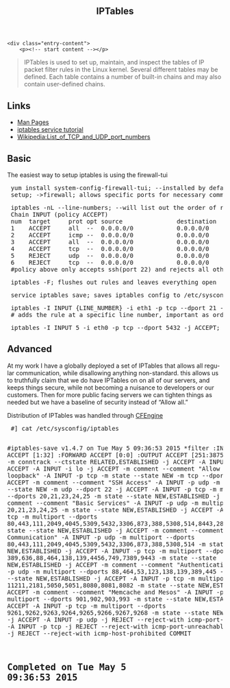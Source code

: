 <div id="content" role="main">

				
					
<article id="post-298" class="post-298 page type-page status-publish hentry">
	<header class="entry-header">
		<h1 class="entry-title">IPTables</h1>
	</header><!-- .entry-header -->

	<div class="entry-content">
		<p><!-- start content --></p>
<div id="mw-content-text" class="mw-content-ltr" dir="ltr" lang="en">
<blockquote><p>IPTables is used to set up, maintain, and inspect the tables of IP packet filter rules in the Linux kernel. Several different tables may be defined. Each table contains a number of built-in chains and may also contain user-defined chains.</p></blockquote>
<h1><span id="Links" class="mw-headline">Links</span></h1>
<ul>
<li><a class="external text" href="http://linux.die.net/man/8/iptables" rel="nofollow">Man Pages</a></li>
<li><a class="external text" href="http://www.cyberciti.biz/faq/fedora-redhat-centos-5-6-disable-firewall/" rel="nofollow">iptables service tutorial</a></li>
<li><a class="extiw" title="wikipedia:List of TCP and UDP port numbers" href="http://en.wikipedia.org/wiki/List_of_TCP_and_UDP_port_numbers">Wikipedia:List_of_TCP_and_UDP_port_numbers</a></li>
</ul>
<h1><span id="Basic" class="mw-headline">Basic</span></h1>
<p>The easiest way to setup iptables is using the firewall-tui</p>
<pre> yum install system-config-firewall-tui; --installed by default in CentOS 5/6 but not CentOS 7
 setup; -&gt;firewall; allows specific ports for necessary communication
</pre>
<pre> iptables -nL --line-numbers; --will list out the order of rules and what they apply to
 Chain INPUT (policy ACCEPT)
 num  target     prot opt source               destination
 1    ACCEPT     all  --  0.0.0.0/0            0.0.0.0/0           ctstate RELATED,ESTABLISHED
 2    ACCEPT     icmp --  0.0.0.0/0            0.0.0.0/0
 3    ACCEPT     all  --  0.0.0.0/0            0.0.0.0/0           /* Allow all for loopback */
 4    ACCEPT     tcp  --  0.0.0.0/0            0.0.0.0/0           state NEW tcp dpt:22 /* SSH Access */
 5    REJECT     udp  --  0.0.0.0/0            0.0.0.0/0           reject-with ic      mp-port-unreachable
 6    REJECT     tcp  --  0.0.0.0/0            0.0.0.0/0           reject-with ic      mp-port-unreachable
 #policy above only accepts ssh(port 22) and rejects all other communication.
</pre>
<pre> iptables -F; flushes out rules and leaves everything open
</pre>
<pre> service iptables save; saves iptables config to /etc/sysconfig/iptables
</pre>
<pre> iptables -I INPUT {LINE_NUMBER} -i eth1 -p tcp --dport 21 -s 123.123.123.123 -j ACCEPT -m comment --comment "This rule is here for this reason"; 
 # adds the rule at a specific line number, important as order does matter. Only allows tcp ftp(port 21) from source 123.123.123.123 on eth1.
</pre>
<pre> iptables -I INPUT 5 -i eth0 -p tcp --dport 5432 -j ACCEPT; ## This would add pgsql(port 5432) communication to the example above and knock the reject rules down to lines 6 and 7
</pre>
<h1><span id="Advanced" class="mw-headline">Advanced</span></h1>
<p>At my work I have a globally deployed a set of IPTables that allows all regular communication, while disallowing anything non-standard. this allows us to truthfully claim that we do have IPTables on on all of our servers, and keeps things secure, while not becoming a nuisance to developers or our customers. Then for more public facing servers we can tighten things as needed but we have a baseline of security instead of &#8220;Allow all.&#8221;</p>
<p>Distribution of IPTables was handled through <a href="https://twstewart84.wordpress.com/systems-administration/cfengine/">CFEngine</a></p>
<pre> #] cat /etc/sysconfig/iptables
 
 #iptables-save v1.4.7 on Tue May  5 09:36:53 2015
 *filter
 :INPUT ACCEPT [1:32]
 :FORWARD ACCEPT [0:0]
 :OUTPUT ACCEPT [251:38758]
 -A INPUT -m conntrack --ctstate RELATED,ESTABLISHED -j ACCEPT
 -A INPUT -p icmp -j ACCEPT
 -A INPUT -i lo -j ACCEPT -m comment --comment "Allow all for loopback"
 -A INPUT -p tcp -m state --state NEW -m tcp --dport 22 -j ACCEPT -m comment --comment "SSH Access"
 -A INPUT -p udp -m state --state NEW -m udp --dport 22 -j ACCEPT
 -A INPUT -p tcp -m multiport --dports 20,21,23,24,25 -m state --state NEW,ESTABLISHED -j ACCEPT -m comment --comment "Basic Services"
 -A INPUT -p udp -m multiport --dports 20,21,23,24,25 -m state --state NEW,ESTABLISHED -j ACCEPT
 -A INPUT -p tcp -m multiport --dports 80,443,111,2049,4045,5309,5432,3306,873,388,5308,514,8443,2812,445 -m state --state NEW,ESTABLISHED -j ACCEPT -m comment --comment "General Communication"
 -A INPUT -p udp -m multiport --dports 80,443,111,2049,4045,5309,5432,3306,873,388,5308,514 -m state --state NEW,ESTABLISHED -j ACCEPT 
 -A INPUT -p tcp -m multiport --dports 389,636,88,464,138,139,4456,749,7389,9443 -m state --state NEW,ESTABLISHED -j ACCEPT -m comment --comment "Authentication"
 -A INPUT -p udp -m multiport --dports 88,464,53,123,138,139,389,445 -m state --state NEW,ESTABLISHED -j ACCEPT
 -A INPUT -p tcp -m multiport --dports 11211,2181,5050,5051,8080,8081,8082 -m state --state NEW,ESTABLISHED -j ACCEPT -m comment --comment "Memcache and Mesos"
 -A INPUT -p tcp -m multiport --dports 901,902,903,993 -m state --state NEW,ESTABLISHED -j ACCEPT
 -A INPUT -p tcp -m multiport --dports 9261,9262,9263,9264,9265,9266,9267,9268 -m state --state NEW,ESTABLISHED -j ACCEPT
 -A INPUT -p udp -j REJECT --reject-with icmp-port-unreachable
 -A INPUT -p tcp -j REJECT --reject-with icmp-port-unreachable
 -A FORWARD -j REJECT --reject-with icmp-host-prohibited
 COMMIT
 # Completed on Tue May  5 09:36:53 2015
</pre>
</div>